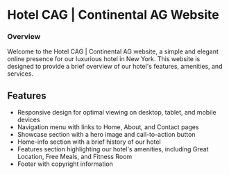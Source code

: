 # Hotel CAG | Continental AG Website
 ### Overview
   Welcome to the Hotel CAG | Continental AG website, a simple and elegant online presence for our luxurious hotel in New York. This website is designed to provide a brief overview of our hotel's features, amenities, and services.

## Features
  - Responsive design for optimal viewing on desktop, tablet, and mobile devices
  - Navigation menu with links to Home, About, and Contact pages
  - Showcase section with a hero image and call-to-action button
  - Home-info section with a brief history of our hotel
  - Features section highlighting our hotel's amenities, including Great Location, Free Meals, and Fitness Room
  - Footer with copyright information
